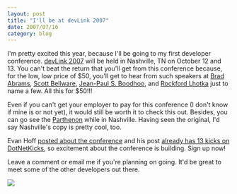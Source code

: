 ```yaml
---
layout: post
title: "I'll be at devLink 2007"
date: 2007/07/16
category: blog
---
```


I'm pretty excited this year, because I'll be going to my first developer conference. [devLink 2007](http://www.devlink.net/) will be held in Nashville, TN on October 12 and 13. You can't beat the return that you'll get from this conference because, for the low, low price of $50, you'll get to hear from such speakers at [Brad Abrams](http://blogs.msdn.com/brada/default.aspx), [Scott Bellware](http://codebetter.com/blogs/scott.bellware/default.aspx), [Jean-Paul S. Boodhoo](http://codebetter.com/blogs/jean-paul_boodhoo/default.aspx), and [Rockford Lhotka](http://www.lhotka.net/weblog/) just to name a few. All this for $50!!! 

Even if you can't get your employer to pay for this conference (I don't know if mine is or not yet), it would still be worth it to check this out. Besides, you can go see the [Parthenon](http://www.nashville.gov/parthenon/) while in Nashville. Having seen the original, I'd say Nashville's copy is pretty cool, too. 

Evan Hoff [posted about the conference](http://evanhoff.com/archive/2007/07/07/29.aspx) and his post [already has 13 kicks on DotNetKicks](http://www.dotnetkicks.com/community/DevLink_2007_A_world_class_conference_you_can_afford), so excitement about the conference is building. Sign up now! 

Leave a comment or email me if you're planning on going. It'd be great to meet some of the other developers out there.

[<img src="http://www.devlink.net/Portals/0/devLinkBeThere.gif" border="0">](http://www.devlink.net/)


